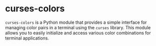 # curses-colors
`curses-colors` is a Python module that provides a simple interface for managing color pairs in a terminal using the `curses` library. This module allows you to easily initialize and access various color combinations for terminal applications.
